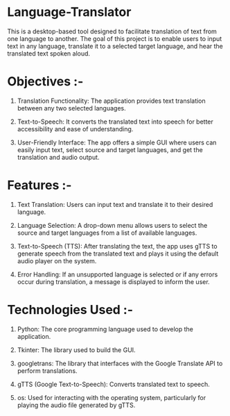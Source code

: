 # Language-Translator
This is a desktop-based tool designed to facilitate translation of text from one language to another. The goal of this project is to enable users to input text in any language, translate it to a selected target language, and hear the translated text spoken aloud.


# Objectives :-
1) Translation Functionality: The application provides text translation between any two selected languages.

2) Text-to-Speech: It converts the translated text into speech for better accessibility and ease of understanding.

3) User-Friendly Interface: The app offers a simple GUI where users can easily input text, select source and target languages, and get the translation and audio output.


# Features :-
1) Text Translation: Users can input text and translate it to their desired language.

2) Language Selection: A drop-down menu allows users to select the source and target languages from a list of available languages.

3) Text-to-Speech (TTS): After translating the text, the app uses gTTS to generate speech from the translated text and plays it using the default audio player on the system.

4) Error Handling: If an unsupported language is selected or if any errors occur during translation, a message is displayed to inform the user.

# Technologies Used :-
1) Python: The core programming language used to develop the application.

2) Tkinter: The library used to build the GUI.

3) googletrans: The library that interfaces with the Google Translate API to perform translations.

4) gTTS (Google Text-to-Speech): Converts translated text to speech.

5) os: Used for interacting with the operating system, particularly for playing the audio file generated by gTTS.

